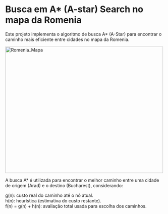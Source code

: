 # Busca em A* (A-star) Search no mapa da Romenia

Este projeto implementa o algoritmo de busca A* (A-Star) para encontrar o caminho mais eficiente entre cidades no mapa da Romenia.

<div align"center">
<img src="https://github.com/user-attachments/assets/1cf7e612-18ec-4359-932a-3ea39e443d05" alt="Romenia_Mapa" width="500" height="400">
</div>

A busca A* é utilizada para encontrar o melhor caminho entre uma cidade de origem (Arad) e o destino (Bucharest), considerando:

g(n): custo real do caminho até o nó atual.<br>
h(n): heurística (estimativa do custo restante).<br>
f(n) = g(n) + h(n): avaliação total usada para escolha dos caminhos.<br>
